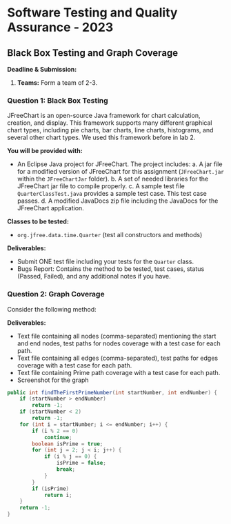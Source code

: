 # Software Testing and Quality Assurance - 2023
## Black Box Testing and Graph Coverage

**Deadline & Submission:**
1. **Teams:** Form a team of 2-3.

### Question 1: Black Box Testing
JFreeChart is an open-source Java framework for chart calculation, creation, and display. This framework supports many different graphical chart types, including pie charts, bar charts, line charts, histograms, and several other chart types. We used this framework before in lab 2.

**You will be provided with:**
- An Eclipse Java project for JFreeChart. The project includes:
  a. A jar file for a modified version of JFreeChart for this assignment (`JFreeChart.jar` within the `JFreeChartJar` folder).
  b. A set of needed libraries for the JFreeChart jar file to compile properly.
  c. A sample test file `QuarterClassTest.java` provides a sample test case. This test case passes.
  d. A modified JavaDocs zip file including the JavaDocs for the JFreeChart application.

**Classes to be tested:**
- `org.jfree.data.time.Quarter` (test all constructors and methods)

**Deliverables:**
- Submit ONE test file including your tests for the `Quarter` class.
- Bugs Report: Contains the method to be tested, test cases, status (Passed, Failed), and any additional notes if you have.

### Question 2: Graph Coverage
Consider the following method:

**Deliverables:**
- Text file containing all nodes (comma-separated) mentioning the start and end nodes, test paths for nodes coverage with a test case for each path.
- Text file containing all edges (comma-separated), test paths for edges coverage with a test case for each path.
- Text file containing Prime path coverage with a test case for each path.
- Screenshot for the graph
```java
public int findTheFirstPrimeNumber(int startNumber, int endNumber) {
    if (startNumber > endNumber)
        return -1;
    if (startNumber < 2)
        return -1;
    for (int i = startNumber; i <= endNumber; i++) {
        if (i % 2 == 0)
            continue;
        boolean isPrime = true;
        for (int j = 2; j < i; j++) {
            if (i % j == 0) {
                isPrime = false;
                break;
            }
        }
        if (isPrime)
            return i;
    }
    return -1;
}

